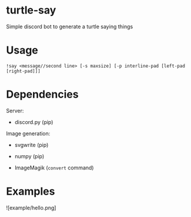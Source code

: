 # turtle-say

Simple discord bot to generate a turtle saying things

# Usage

```
!say <message//second line> [-s maxsize] [-p interline-pad [left-pad [right-pad]]]
```

# Dependencies

Server:

- discord.py (pip)

Image generation:

- svgwrite (pip)
- numpy (pip)

- ImageMagik (`convert` command)


# Examples

![example/hello.png]